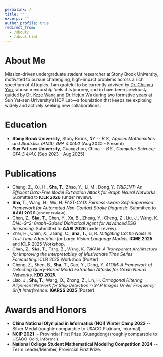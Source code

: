 ```yaml
---
permalink: /
title: ""
excerpt: ""
author_profile: true
redirect_from:
  - /about/
  - /about.html
---
```


<span class='anchor' id='about-me'></span>

# About Me
Mission-driven undergraduate student researcher at Stony Brook University, motivated to pursue challenging, high-impact problems across a rich spectrum of AI topics. I am grateful to be currently advised by [Dr. Chenyu You](http://chenyuyou.me/), whose mentorship fuels this journey, and to have been previously guided by [Dr. Keze Wang](https://kezewang.com/) and [Dr. Hejun Wu](https://cse.sysu.edu.cn/teacher/WuHejun) during two formative years at Sun Yat-sen University’s HCP Lab—a foundation that keeps me exploring widely and actively seeking new collaborations.

<span class='anchor' id='education'></span>

# Education
- **Stony Brook University**, Stony Brook, NY -- *B.S., Applied Mathematics and Statistics (AMS); GPA 4.0/4.0* (Aug 2025 - Present)
- **Sun Yat-sen University**, Guangzhou, China -- *B.S., Computer Science; GPA 3.4/4.0* (Sep 2023 - Aug 2025)

<span class='anchor' id='publications'></span>

# Publications
- Cheng, Z., Xu, H., **Sha, T.**, Zhao, Y., Li, M., Dong, Y. *TRIDENT: An Efficient Data-Free Model Extraction Attack for Graph Neural Networks.* Submitted to **ICLR 2026** (under review).
- **Sha, T.**, Wang, H., Wu, H. *FAST-CAD: Fairness-Aware Self-Supervised Framework for Automated Non-Contact Stroke Diagnosis.* Submitted to **AAAI 2026** (under review).
- Chen, Z., **Sha, T.**, Chen, Y., Xu, B., Zheng, Y., Cheng, Z., Liu, J., Wang, K. *DIAL-G^2: Graph-Guided Dialectical Agent for Advanced ESG Reasoning.* Submitted to **AAAI 2026** (under review).
- Zhai, H., Chen, X., Zhang, C., **Sha, T.**, Li, R. *Mitigating Cache Noise in Test-Time Adaptation for Large Vision-Language Models.* **ICME 2025** and ICLR 2025 Workshop.
- Chen, Z., **Sha, T.**, Tang, Z., Wang, K. *TsKAN: A Transparent Architecture for Improving the Interpretability of Multivariate Time Series Forecasting.* ICLR 2025 Workshop (Poster).
- Cheng, Z., Shen, B., **Sha, T.**, Gao, Y., Dong, Y. *ATOM: A Framework of Detecting Query-Based Model Extraction Attacks for Graph Neural Networks.* **KDD 2025**.
- Liao, J., **Sha, T.**, Wang, Q., Zhong, Z., Lin, H. *Orthogonal Filtering Alignment Network for Ship Detection in SAR Images Under Frequency Shift Interference.* **IGARSS 2025** (Poster).

# Awards and Honors
- **China National Olympiad in Informatics (NOI) Winter Camp 2022** -- Silver Medal (roughly comparable to USACO Platinum, informal).
- **NOIP 2021** -- Provincial First Prize (Guangdong) (roughly comparable to USACO Gold, informal).
- **National College Student Mathematical Modeling Competition 2024** -- Team Leader/Member, Provincial First Prize.
